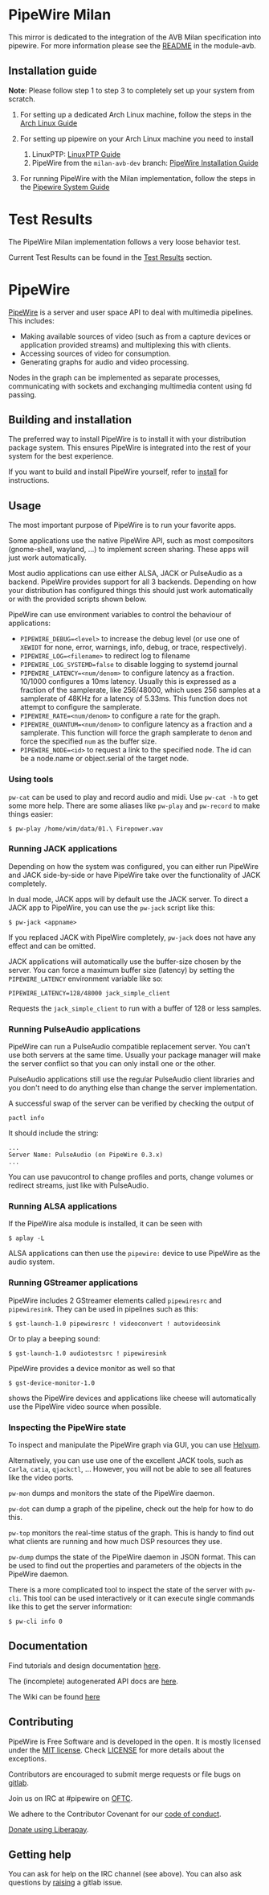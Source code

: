 # PipeWire Milan
This mirror is dedicated to the integration of the AVB Milan specification into pipewire. For more information please see the [README](https://github.com/kebag-logic/pipewire/blob/milan-avb-dev/src/modules/module-avb/README.md) in the module-avb.

## Installation guide

**Note**: Please follow step 1 to step 3 to completely set up your system from scratch.

1. For setting up a dedicated Arch Linux machine, follow the steps in the [Arch Linux Guide](https://github.com/kebag-logic/pipewire/blob/milan-avb-dev/src/modules/module-avb/doc/INSTALL.md#automatic-installation)
2. For setting up pipewire on your Arch Linux machine you need to install

    1. LinuxPTP: [LinuxPTP Guide](https://github.com/kebag-logic/pipewire/blob/milan-avb-dev/src/modules/module-avb/doc/INSTALL.md#automatic-installation)
    2. PipeWire from the `milan-avb-dev` branch: [PipeWire Installation Guide](https://github.com/kebag-logic/pipewire/blob/milan-avb-dev/src/modules/module-avb/doc/INSTALL.md#automatic-installation)

3. For running PipeWire with the Milan implementation, follow the steps in the [Pipewire System Guide](https://github.com/kebag-logic/pipewire/blob/milan-avb-dev/src/modules/module-avb/doc/INSTALL.md#automatic-installation)

# Test Results
The PipeWire Milan implementation follows a very loose behavior test. 

Current Test Results can be found in the [Test Results](https://github.com/kebag-logic/pipewire/blob/milan-avb-dev/src/modules/module-avb/doc/TESTS.md) section.

# PipeWire

[PipeWire](https://pipewire.org) is a server and user space API to
deal with multimedia pipelines. This includes:

  - Making available sources of video (such as from a capture devices or
    application provided streams) and multiplexing this with
    clients.
  - Accessing sources of video for consumption.
  - Generating graphs for audio and video processing.

Nodes in the graph can be implemented as separate processes,
communicating with sockets and exchanging multimedia content using fd
passing.

## Building and installation

The preferred way to install PipeWire is to install it with your
distribution package system. This ensures PipeWire is integrated
into the rest of your system for the best experience.

If you want to build and install PipeWire yourself, refer to
[install](INSTALL.md) for instructions.

## Usage

The most important purpose of PipeWire is to run your favorite apps.

Some applications use the native PipeWire API, such as most compositors
(gnome-shell, wayland, ...) to implement screen sharing. These apps will
just work automatically.

Most audio applications can use either ALSA, JACK or PulseAudio as a
backend. PipeWire provides support for all 3 backends. Depending on how
your distribution has configured things this should just work automatically
or with the provided scripts shown below.

PipeWire can use environment variables to control the behaviour of
applications:

* `PIPEWIRE_DEBUG=<level>`         to increase the debug level (or use one of
                                   `XEWIDT` for none, error, warnings, info,
                                   debug, or trace, respectively).
* `PIPEWIRE_LOG=<filename>`        to redirect log to filename
* `PIPEWIRE_LOG_SYSTEMD=false`     to disable logging to systemd journal
* `PIPEWIRE_LATENCY=<num/denom>`   to configure latency as a fraction. 10/1000
                                   configures a 10ms latency. Usually this is
				   expressed as a fraction of the samplerate,
				   like 256/48000, which uses 256 samples at a
				   samplerate of 48KHz for a latency of 5.33ms.
				   This function does not attempt to configure
				   the samplerate.
* `PIPEWIRE_RATE=<num/denom>`      to configure a rate for the graph.
* `PIPEWIRE_QUANTUM=<num/denom>`   to configure latency as a fraction and a
                   samplerate. This function will force the graph samplerate to
                   `denom` and force the specified `num` as the buffer size.
* `PIPEWIRE_NODE=<id>`             to request a link to the specified node. The
                    id can be a node.name or object.serial of the target node.

### Using tools

`pw-cat` can be used to play and record audio and midi. Use `pw-cat -h` to get
some more help. There are some aliases like `pw-play` and `pw-record` to make
things easier:

```
$ pw-play /home/wim/data/01.\ Firepower.wav
```

### Running JACK applications

Depending on how the system was configured, you can either run PipeWire and
JACK side-by-side or have PipeWire take over the functionality of JACK
completely.

In dual mode, JACK apps will by default use the JACK server. To direct a JACK
app to PipeWire, you can use the `pw-jack` script like this:

```
$ pw-jack <appname>
```

If you replaced JACK with PipeWire completely, `pw-jack` does not have any
effect and can be omitted.

JACK applications will automatically use the buffer-size chosen by the
server. You can force a maximum buffer size (latency) by setting the
`PIPEWIRE_LATENCY` environment variable like so:

```
PIPEWIRE_LATENCY=128/48000 jack_simple_client
```
Requests the `jack_simple_client` to run with a buffer of 128 or
less samples.


### Running PulseAudio applications

PipeWire can run a PulseAudio compatible replacement server. You can't
use both servers at the same time. Usually your package manager will
make the server conflict so that you can only install one or the
other.

PulseAudio applications still use the regular PulseAudio client
libraries and you don't need to do anything else than change the
server implementation.

A successful swap of the server can be verified by checking the
output of

```
pactl info
```
It should include the string:
```
...
Server Name: PulseAudio (on PipeWire 0.3.x)
...
```

You can use pavucontrol to change profiles and ports, change volumes
or redirect streams, just like with PulseAudio.


### Running ALSA applications

If the PipeWire alsa module is installed, it can be seen with

```
$ aplay -L
```

ALSA applications can then use the `pipewire:` device to use PipeWire
as the audio system.

### Running GStreamer applications

PipeWire includes 2 GStreamer elements called `pipewiresrc` and
`pipewiresink`. They can be used in pipelines such as this:

```
$ gst-launch-1.0 pipewiresrc ! videoconvert ! autovideosink
```

Or to play a beeping sound:

```
$ gst-launch-1.0 audiotestsrc ! pipewiresink
```

PipeWire provides a device monitor as well so that

```
$ gst-device-monitor-1.0
```

shows the PipeWire devices and applications like cheese will
automatically use the PipeWire video source when possible.

### Inspecting the PipeWire state

To inspect and manipulate the PipeWire graph via GUI, you can use [Helvum](https://gitlab.freedesktop.org/ryuukyu/helvum).

Alternatively, you can use use one of the excellent JACK tools, such as `Carla`,
`catia`, `qjackctl`, ...
However, you will not be able to see all features like the video
ports.

`pw-mon` dumps and monitors the state of the PipeWire daemon.

`pw-dot` can dump a graph of the pipeline, check out the help for
how to do this.

`pw-top` monitors the real-time status of the graph. This is handy to
find out what clients are running and how much DSP resources they
use.

`pw-dump` dumps the state of the PipeWire daemon in JSON format. This
can be used to find out the properties and parameters of the objects
in the PipeWire daemon.

There is a more complicated tool to inspect the state of the server
with `pw-cli`. This tool can be used interactively or it can execute
single commands like this to get the server information:

```
$ pw-cli info 0
```

## Documentation

Find tutorials and design documentation [here](doc/index.dox).

The (incomplete) autogenerated API docs are [here](https://docs.pipewire.org).

The Wiki can be found [here](https://gitlab.freedesktop.org/pipewire/pipewire/-/wikis/home)

## Contributing

PipeWire is Free Software and is developed in the open. It is mostly
licensed under the [MIT license](COPYING). Check [LICENSE](LICENSE) for
more details about the exceptions.

Contributors are encouraged to submit merge requests or file bugs on
[gitlab](https://gitlab.freedesktop.org/pipewire).

Join us on IRC at #pipewire on [OFTC](https://www.oftc.net/).

We adhere to the Contributor Covenant for our [code of conduct](CODE_OF_CONDUCT.md).

[Donate using Liberapay](https://liberapay.com/PipeWire/donate).

## Getting help

You can ask for help on the IRC channel (see above).  You can also ask
questions by [raising](https://gitlab.freedesktop.org/pipewire/pipewire/-/issues/new)
a gitlab issue.
